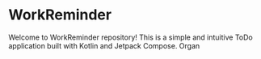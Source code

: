 # WorkReminder
Welcome to WorkReminder repository! This is a simple and intuitive ToDo application built with Kotlin and Jetpack Compose. Organ
